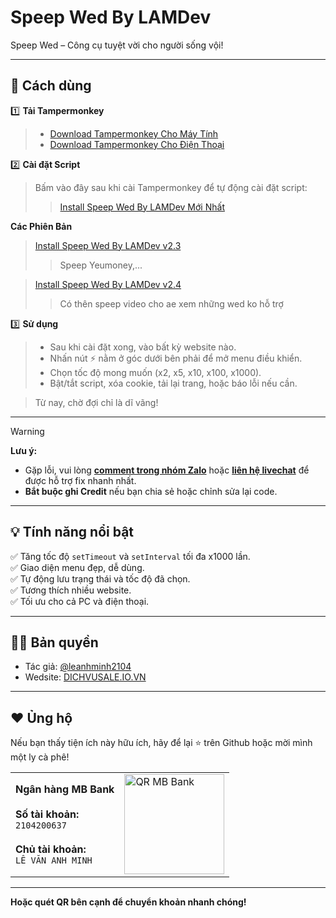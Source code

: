 # Speep Wed By LAMDev

Speep Wed – Công cụ tuyệt vời cho người sống vội!

---

## 🚀 Cách dùng

1️⃣ **Tải Tampermonkey**

>- [Download Tampermonkey Cho Máy Tính](https://chromewebstore.google.com/detail/tampermonkey/dhdgffkkebhmkfjojejmpbldmpobfkfo)
>- [Download Tampermonkey Cho Điện Thoại](https://chromewebstore.google.com/detail/tampermonkey-legacy/lcmhijbkigalmkeommnijlpobloojgfn)

2️⃣ **Cài đặt Script**

>Bấm vào đây sau khi cài Tampermonkey để tự động cài đặt script:
>>[Install Speep Wed By LAMDev Mới Nhất ](https://github.com/leanhminh2104/Speep-Wed-By-LAMDev/blob/main/speep-wed-by-lamdev.user.js)

**Các Phiên Bản**

>[Install Speep Wed By LAMDev v2.3 ](https://raw.githubusercontent.com/leanhminh2104/Speep-Wed-By-LAMDev/refs/heads/main/speep-wed-by-lamdev-v2.3.js)
>>Speep Yeumoney,...<br>

>[Install Speep Wed By LAMDev v2.4 ](https://raw.githubusercontent.com/leanhminh2104/Speep-Wed-By-LAMDev/refs/heads/main/speep-wed-by-lamdev-v2.4.js)
>>Có thên speep video cho ae xem những wed ko hỗ trợ

3️⃣ **Sử dụng**

>- Sau khi cài đặt xong, vào bất kỳ website nào.
>- Nhấn nút ⚡ nằm ở góc dưới bên phải để mở menu điều khiển.
>- Chọn tốc độ mong muốn (x2, x5, x10, x100, x1000).
>- Bật/tắt script, xóa cookie, tải lại trang, hoặc báo lỗi nếu cần.

> Từ nay, chờ đợi chỉ là dĩ vãng!

---

> [!WARNING]
>**Lưu ý:**
>- Gặp lỗi, vui lòng [**comment trong nhóm Zalo**](https://zalo.me/g/boiqoq426) hoặc [**liên hệ livechat**](https://support.dichvusale.io.vn) để được hỗ trợ fix nhanh nhất.
>- **Bắt buộc ghi Credit** nếu bạn chia sẻ hoặc chỉnh sửa lại code.

---

## 💡 Tính năng nổi bật

✅ Tăng tốc độ `setTimeout` và `setInterval` tối đa x1000 lần.  
✅ Giao diện menu đẹp, dễ dùng.  
✅ Tự động lưu trạng thái và tốc độ đã chọn.  
✅ Tương thích nhiều website.  
✅ Tối ưu cho cả PC và điện thoại.

---

## 👨‍💻 Bản quyền

- Tác giả: [@leanhminh2104](https://github.com/leanhminh2104)
- Wedsite: [DICHVUSALE.IO.VN](https://dichvusale.io.vn)

---


## ❤️ Ủng hộ

Nếu bạn thấy tiện ích này hữu ích, hãy để lại ⭐ trên Github hoặc mời mình một ly cà phê!

<table>
  <tr>
    <td>
      <b>Ngân hàng MB Bank</b><br><br>
      <b>Số tài khoản:</b><br>
      <code>2104200637</code><br><br>
      <b>Chủ tài khoản:</b><br>
      <code>LÊ VĂN ANH MINH</code>
    </td>
    <td>
      <img src="https://img.vietqr.io/image/MB-2104200637-qr_only.png" alt="QR MB Bank" width="160" />
    </td>
  </tr>
</table>

---

<b>Hoặc quét QR bên cạnh để chuyển khoản nhanh chóng!</b>
